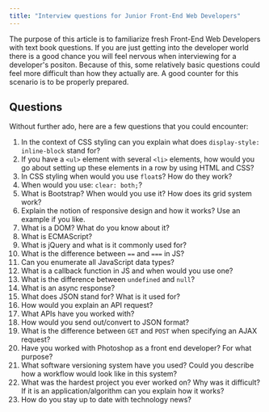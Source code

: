```yaml
---
title: "Interview questions for Junior Front-End Web Developers"
---
```


The purpose of this article is to familiarize fresh Front-End Web Developers with text book questions. If you are just getting into the developer world there is a good chance you will feel nervous when interviewing for a developer's positon. Because of this, some relatively basic questions could feel more difficult than how they actually are. A good counter for this scenario is to be properly prepared.

## Questions

Without further ado, here are a few questions that you could encounter:

1.  In the context of CSS styling can you explain what does `display-style: inline-block` stand for?
2.  If you have a `<ul>` element with several `<li>` elements, how would you go about setting up these elements in a row by using HTML and CSS?
3.  In CSS styling when would you use `float`s? How do they work?
4.  When would you use: `clear: both;`?
5.  What is Bootstrap? When would you use it? How does its grid system work?
6.  Explain the notion of responsive design and how it works? Use an example if you like.
7.  What is a DOM? What do you know about it?
8.  What is ECMAScript?
9.  What is jQuery and what is it commonly used for?
10.  What is the difference between `==` and `===` in JS?
11.  Can you enumerate all JavaScript data types?
12.  What is a callback function in JS and when would you use one?
13.  What is the difference between `undefined` and `null`?
14.  What is an async response?
15.  What does JSON stand for? What is it used for?
16.  How would you explain an API request?
17.  What APIs have you worked with?
18.  How would you send out/convert to JSON format?
19.  What is the difference between `GET` and `POST` when specifying an AJAX request?
20.  Have you worked with Photoshop as a front end developer? For what purpose?
21.  What software versioning system have you used? Could you describe how a workflow would look like in this system?
22.  What was the hardest project you ever worked on? Why was it difficult? If it is an application/algorithm can you explain how it works?
23.  How do you stay up to date with technology news?
